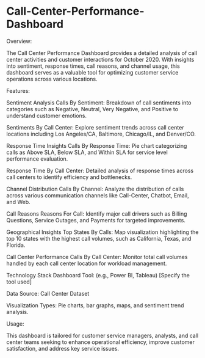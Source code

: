 # Call-Center-Performance-Dashboard

Overview:

The Call Center Performance Dashboard provides a detailed analysis of call center activities and customer interactions for October 2020. With insights into sentiment, response times, call reasons, and channel usage, this dashboard serves as a valuable tool for optimizing customer service operations across various locations.

Features:

Sentiment Analysis
Calls By Sentiment: Breakdown of call sentiments into categories such as Negative, Neutral, Very Negative, and Positive to understand customer emotions.

Sentiments By Call Center: Explore sentiment trends across call center locations including Los Angeles/CA, Baltimore, Chicago/IL, and Denver/CO.

Response Time Insights
Calls By Response Time: Pie chart categorizing calls as Above SLA, Below SLA, and Within SLA for service level performance evaluation.

Response Time By Call Center: Detailed analysis of response times across call centers to identify efficiency and bottlenecks.

Channel Distribution
Calls By Channel: Analyze the distribution of calls across various communication channels like Call-Center, Chatbot, Email, and Web.

Call Reasons
Reasons For Call: Identify major call drivers such as Billing Questions, Service Outages, and Payments for targeted improvements.

Geographical Insights
Top States By Calls: Map visualization highlighting the top 10 states with the highest call volumes, such as California, Texas, and Florida.

Call Center Performance
Calls By Call Center: Monitor total call volumes handled by each call center location for workload management.

Technology Stack
Dashboard Tool: (e.g., Power BI, Tableau) [Specify the tool used]

Data Source: Call Center Dataset

Visualization Types: Pie charts, bar graphs, maps, and sentiment trend analysis.

Usage:

This dashboard is tailored for customer service managers, analysts, and call center teams seeking to enhance operational efficiency, improve customer satisfaction, and address key service issues.
